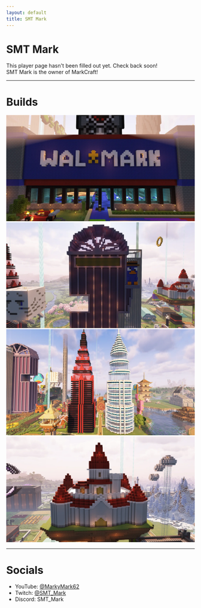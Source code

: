 ```yaml
---
layout: default
title: SMT Mark
---
```


# SMT Mark

This player page hasn't been filled out yet. Check back soon!\
SMT Mark is the owner of MarkCraft! 

---

# Builds

<div class="build-gallery">
  <div class="build-item"><img src="/assets/images/builds/walmark.webp" alt="" /></div>
  <div class="build-item"><img src="/assets/images/builds/doof.webp" alt="" /></div>
  <div class="build-item"><img src="/assets/images/builds/mark_tower.webp" alt="" /></div>
  <div class="build-item"><img src="/assets/images/builds/princess.webp" alt="" /></div>
</div>

---

# Socials

- YouTube: [@MarkyMark62](https://www.youtube.com/@markymark62)
- Twitch: [@SMT_Mark](https://www.twitch.tv/smt_mark)
- Discord: SMT_Mark